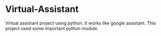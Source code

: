 # Virtual-Assistant
Virtual assistant project using python. It works like google assistant. This project used some important python module. 
